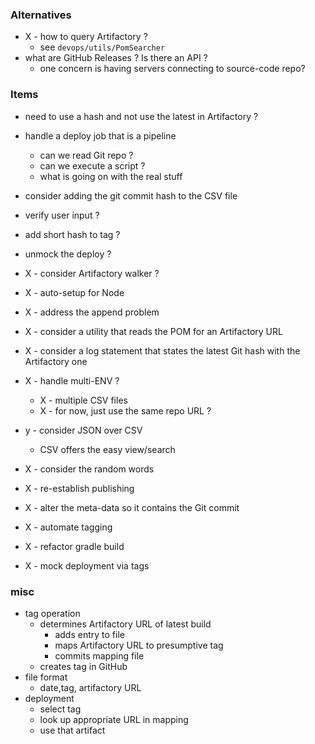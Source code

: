 
### Alternatives

* X - how to query Artifactory ?
    * see `devops/utils/PomSearcher`
* what are GitHub Releases ? Is there an API ?
    * one concern is having servers connecting to source-code repo? 

### Items

* need to use a hash and not use the latest in Artifactory ?
* handle a deploy job that is a pipeline
    * can we read Git repo ?
    * can we execute a script ?
    * what is going on with the real stuff
* consider adding the git commit hash to the CSV file
* verify user input ?
* add short hash to tag ?
* unmock the deploy ?

* X - consider Artifactory walker ?
* X - auto-setup for Node
* X - address the append problem
* X - consider a utility that reads the POM for an Artifactory URL
* X - consider a log statement that states the latest Git hash with the Artifactory one
* X - handle multi-ENV ?
    * X - multiple CSV files
    * X - for now, just use the same repo URL ?
* y - consider JSON over CSV
    * CSV offers the easy view/search
* X - consider the random words
* X - re-establish publishing
* X - alter the meta-data so it contains the Git commit
* X - automate tagging
* X - refactor gradle build
* X - mock deployment via tags

### misc

* tag operation
    * determines Artifactory URL of latest build
        * adds entry to file
        * maps Artifactory URL to presumptive tag 
        * commits mapping file
    * creates tag in GitHub
* file format
    * date,tag, artifactory URL
* deployment
    * select tag
    * look up appropriate URL in mapping
    * use that artifact
